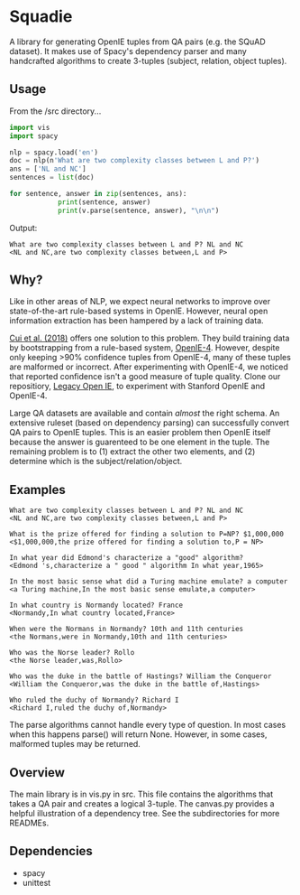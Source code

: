 # Squadie

A library for generating OpenIE tuples from QA pairs (e.g. the SQuAD dataset). It makes use of Spacy's dependency parser and many handcrafted algorithms to create 3-tuples (subject, relation, object tuples). 

## Usage
From the /src directory...
```python
import vis
import spacy

nlp = spacy.load('en')
doc = nlp(n'What are two complexity classes between L and P?')
ans = ['NL and NC']
sentences = list(doc)

for sentence, answer in zip(sentences, ans):
			print(sentence, answer)
			print(v.parse(sentence, answer), "\n\n")
```
Output:
```
What are two complexity classes between L and P? NL and NC
<NL and NC,are two complexity classes between,L and P>
```

## Why?

Like in other areas of NLP, we expect neural networks to improve over state-of-the-art rule-based systems in OpenIE. However, neural open information extraction has been hampered by a lack of training data. 

[Cui et al. (2018)](https://arxiv.org/abs/1805.04270) offers one solution to this problem. They build training data by bootstrapping from a rule-based system, [OpenIE-4](https://github.com/allenai/openie-standalone). However, despite only keeping >90% confidence tuples from OpenIE-4, many of these tuples are malformed or incorrect. After experimenting with OpenIE-4, we noticed that reported confidence isn't a good measure of tuple quality. Clone our repositiory, [Legacy Open IE](https://github.com/NPCai/Legacy-Open-IE), to experiment with Stanford OpenIE and OpenIE-4. 

Large QA datasets are available and contain *almost* the right schema. An extensive ruleset (based on dependency parsing) can successfully convert QA pairs to OpenIE tuples. This is an easier problem then OpenIE itself because the answer is guarenteed to be one element in the tuple. The remaining problem is to (1) extract the other two elements, and (2) determine which is the subject/relation/object. 

## Examples

```
What are two complexity classes between L and P? NL and NC
<NL and NC,are two complexity classes between,L and P>

What is the prize offered for finding a solution to P=NP? $1,000,000
<$1,000,000,the prize offered for finding a solution to,P = NP>

In what year did Edmond's characterize a "good" algorithm?
<Edmond 's,characterize a " good " algorithm In what year,1965>

In the most basic sense what did a Turing machine emulate? a computer
<a Turing machine,In the most basic sense emulate,a computer>

In what country is Normandy located? France
<Normandy,In what country located,France>

When were the Normans in Normandy? 10th and 11th centuries
<the Normans,were in Normandy,10th and 11th centuries>

Who was the Norse leader? Rollo
<the Norse leader,was,Rollo>

Who was the duke in the battle of Hastings? William the Conqueror
<William the Conqueror,was the duke in the battle of,Hastings>

Who ruled the duchy of Normandy? Richard I
<Richard I,ruled the duchy of,Normandy>
```

The parse algorithms cannot handle every type of question. In most cases when this happens parse() will return None. However, in some cases, malformed tuples may be returned.


## Overview

The main library is in vis.py in src. This file contains the algorithms that takes a QA pair and creates a logical 3-tuple. The canvas.py provides a helpful illustration of a dependency tree. See the subdirectories for more READMEs.

## Dependencies 

* spacy
* unittest

